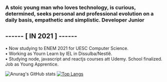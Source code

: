 ### A stoic young man who loves technology, is curious, determined, seeks personal and professional evolution on a daily basis, empathetic and simplistic. Developer Junior

<h2>------ [ IN 2021 ] ------</h2>
• Now studying to ENEM 2021 for UESC Computer Science.
<br>
• Working as Yourn Learn by IEL in Dissulba/Nestlê.
<br>
• Studying node, javascript and reactjs courses att Udemy.
School finalized.
Job as Young Apprentice.

![Anurag's GitHub stats](https://github-readme-stats.vercel.app/api?username=sroliver202023&show_icons=true&theme=radical)
[![Top Langs](https://github-readme-stats.vercel.app/api/top-langs/?username=sroliver202023&show_icons=true&theme=radical)](https://github.com/sroliver202023/github-readme-stats)

